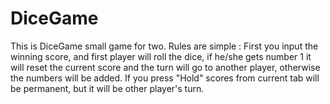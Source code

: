 # DiceGame
This is DiceGame small game for two. 
Rules are simple : First you input the winning score, and first player will roll the dice, 
if he/she gets number 1 it will reset the current score and the turn will go to another player, 
otherwise the numbers will be added. If you press "Hold" scores from current tab will be permanent, but it will be other player's turn. 
